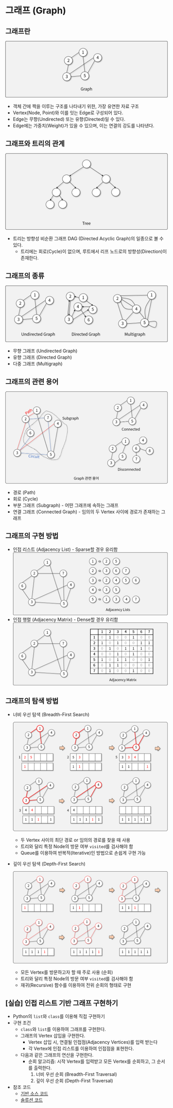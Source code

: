 # 그래프 (Graph)

## 그래프란

[![그래프](https://github.com/ai-creatv/algorithm_jbd1/raw/master/3_DataStructures/3_8_Graphs/img/1.png)](https://github.com/ai-creatv/algorithm_jbd1/blob/master/3_DataStructures/3_8_Graphs/img/1.png)

- 객체 간에 짝을 이루는 구조를 나타내기 위한, 가장 유연한 자료 구조
- Vertex(Node, Point)와 이를 잇는 Edge로 구성되어 있다.
- Edge는 무향(Undirected) 또는 유향(Directed)일 수 있다.
- Edge에는 가중치(Weight)가 있을 수 있으며, 이는 연결의 강도를 나타낸다.

## 그래프와 트리의 관계

[![트리](https://github.com/ai-creatv/algorithm_jbd1/raw/master/3_DataStructures/3_8_Graphs/img/2.png)](https://github.com/ai-creatv/algorithm_jbd1/blob/master/3_DataStructures/3_8_Graphs/img/2.png)

- 트리는 방향성 비순환 그래프 DAG (Directed Acyclic Graph)의 일종으로 볼 수 있다.
  - 트리에는 회로(Cycle)이 없으며, 루트에서 리프 노드로의 방향성(Direction)이 존재한다.

## 그래프의 종류

[![그래프의 종류](https://github.com/ai-creatv/algorithm_jbd1/raw/master/3_DataStructures/3_8_Graphs/img/3.png)](https://github.com/ai-creatv/algorithm_jbd1/blob/master/3_DataStructures/3_8_Graphs/img/3.png)

- 무향 그래프 (Undirected Graph)
- 유향 그래프 (Directed Graph)
- 다중 그래프 (Multigraph)

## 그래프의 관련 용어

[![그래프의 부분 구조](https://github.com/ai-creatv/algorithm_jbd1/raw/master/3_DataStructures/3_8_Graphs/img/4.png)](https://github.com/ai-creatv/algorithm_jbd1/blob/master/3_DataStructures/3_8_Graphs/img/4.png)

- 경로 (Path)
- 회로 (Cycle)
- 부분 그래프 (Subgraph) - 어떤 그래프에 속하는 그래프
- 연결 그래프 (Connected Graph) - 임의의 두 Vertex 사이에 경로가 존재하는 그래프

## 그래프의 구현 방법

- 인접 리스트 (Adjacency List) - Sparse할 경우 유리함 [![인접 리스트](https://github.com/ai-creatv/algorithm_jbd1/raw/master/3_DataStructures/3_8_Graphs/img/5.png)](https://github.com/ai-creatv/algorithm_jbd1/blob/master/3_DataStructures/3_8_Graphs/img/5.png)
- 인접 행렬 (Adjacency Matrix) - Dense할 경우 유리함 [![인접 행렬](https://github.com/ai-creatv/algorithm_jbd1/raw/master/3_DataStructures/3_8_Graphs/img/6.png)](https://github.com/ai-creatv/algorithm_jbd1/blob/master/3_DataStructures/3_8_Graphs/img/6.png)

## 그래프의 탐색 방법

- 너비 우선 탐색 (Breadth-First Search)

   

  ![BFS](https://github.com/ai-creatv/algorithm_jbd1/raw/master/3_DataStructures/3_8_Graphs/img/7.png)

  - 두 Vertex 사이의 최단 경로 or 임의의 경로를 찾을 때 사용
  - 트리와 달리 특정 Node의 방문 여부 `visited`를 검사해야 함
  - Queue를 이용하여 반복적(Iterative)인 방법으로 손쉽게 구현 가능

- 깊이 우선 탐색 (Depth-First Search)

   

  ![DFS](https://github.com/ai-creatv/algorithm_jbd1/raw/master/3_DataStructures/3_8_Graphs/img/8.png)

  - 모든 Vertex를 방문하고자 할 때 주로 사용 (순회)
  - 트리와 달리 특정 Node의 방문 여부 `visited`를 검사해야 함
  - 재귀(Recursive) 함수를 이용하여 전위 순회의 형태로 구현

## [실습] 인접 리스트 기반 그래프 구현하기

- Python의 `list`와 `class`를 이용해 직접 구현하기
- 구현 조건
  - `class`와 `list`를 이용하여 그래프를 구현한다.
  - 그래프의 Vertex 삽입을 구현한다.
    - Vertex 삽입 시, 연결될 인접점(Adjacency Vertices)를 입력 받는다
    - 각 Vertex에 인접 리스트를 이용하여 인접점을 표현한다.
  - 다음과 같은 그래프의 연산을 구현한다.
    - 순회 알고리즘: 시작 Vertex를 입력받고 모든 Vertex를 순회하고, 그 순서를 출력한다.
      1. 너비 우선 순회 (Breadth-First Traversal)
      2. 깊이 우선 순회 (Depth-First Traversal)
- 참조 코드
  - [기반 소스 코드](https://github.com/ai-creatv/algorithm_jbd1/blob/master/3_DataStructures/3_8_Graphs/src/Before.java)
  - [솔루션 코드](https://github.com/ai-creatv/algorithm_jbd1/blob/master/3_DataStructures/3_8_Graphs/src/After.java)